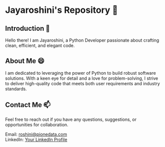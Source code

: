 # Jayaroshini's Repository 👋

## Introduction 👀

Hello there! I am Jayaroshini, a Python Developer passionate about crafting clean, efficient, and elegant code.

## About Me 😄

I am dedicated to leveraging the power of Python to build robust software solutions. With a keen eye for detail and a love for problem-solving, I strive to deliver high-quality code that meets both user requirements and industry standards.

## Contact Me 📫

Feel free to reach out if you have any questions, suggestions, or opportunities for collaboration.

Email: roshini@pionedata.com  
LinkedIn: [Your LinkedIn Profile](www.linkedin.com/in/jayaroshini-m-3b36a71b1)  
